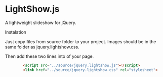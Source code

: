 LightShow.js
============

A lightweight slideshow for jQuery.

Instalation

Just copy files from source folder to your project. Images should be in the same folder as jquery.lightshow.css.

Then add these two lines into <head> of your page.
```html
	    <script src="../source/jquery.lightshow.js"></script>
	    <link href="../source/jquery.lightshow.css" rel="stylesheet">
```
